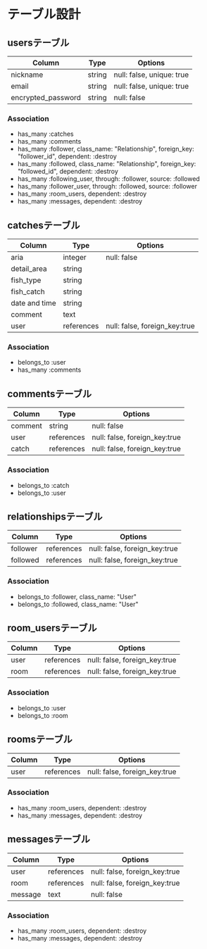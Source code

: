 # テーブル設計

## usersテーブル

|Column              |Type       |Options                    |
|--------------------|-----------|---------------------------|
|nickname            |string     |null: false, unique: true  |
|email               |string     |null: false, unique: true  |
|encrypted_password  |string     |null: false                |

### Association
- has_many :catches
- has_many :comments
- has_many :follower, class_name: "Relationship", foreign_key: "follower_id", dependent: :destroy
- has_many :followed, class_name: "Relationship", foreign_key: "followed_id", dependent: :destroy
- has_many :following_user, through: :follower, source: :followed
- has_many :follower_user, through: :followed, source: :follower
- has_many :room_users, dependent: :destroy
- has_many :messages, dependent: :destroy

## catchesテーブル

|Column         |Type       |Options                        |
|---------------|-----------|-------------------------------|
|aria           |integer    |null: false                    |
|detail_area    |string     |                               |
|fish_type      |string     |                               |
|fish_catch     |string     |                               |
|date and time  |string     |                               |
|comment        |text       |                               |
|user           |references |null: false, foreign_key:true  |

### Association
- belongs_to :user
- has_many :comments

## commentsテーブル

|Column   |Type        |Options                        |
|---------|------------|-------------------------------|
|comment  |string      |null: false                    |
|user     |references  |null: false, foreign_key:true  |
|catch    |references  |null: false, foreign_key:true  |

### Association
- belongs_to :catch
- belongs_to :user

## relationshipsテーブル

|Column    |Type        |Options                        |
|----------|------------|-------------------------------|
|follower  |references  |null: false, foreign_key:true  |
|followed  |references  |null: false, foreign_key:true  |

### Association
- belongs_to :follower, class_name: "User"
- belongs_to :followed, class_name: "User"

## room_usersテーブル

|Column  |Type        |Options                        |
|--------|------------|-------------------------------|
|user    |references  |null: false, foreign_key:true  |
|room    |references  |null: false, foreign_key:true  |

### Association
- belongs_to :user
- belongs_to :room

## roomsテーブル

|Column  |Type        |Options                        |
|--------|------------|-------------------------------|
|user    |references  |null: false, foreign_key:true  |

### Association
- has_many :room_users, dependent: :destroy
- has_many :messages, dependent: :destroy

## messagesテーブル

|Column   |Type        |Options                        |
|---------|------------|-------------------------------|
|user     |references  |null: false, foreign_key:true  |
|room     |references  |null: false, foreign_key:true  |
|message  |text        |null: false                    |

### Association
- has_many :room_users, dependent: :destroy
- has_many :messages, dependent: :destroy